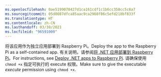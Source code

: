 ```yaml
---
ms.openlocfilehash: 0ae5199078427d1ca161cdf1c1b6cc358cc5c8a7
ms.sourcegitcommit: 05d0087dfca85aac9ca2960f86c5efd218bf833f
ms.translationtype: HT
ms.contentlocale: zh-CN
ms.lasthandoff: 03/30/2021
ms.locfileid: "96591000"
---
```

<span data-ttu-id="20734-101">将该应用作为独立应用部署到 Raspberry Pi。</span><span class="sxs-lookup"><span data-stu-id="20734-101">Deploy the app to the Raspberry Pi as a self-contained app.</span></span> <span data-ttu-id="20734-102">有关说明，请参阅[将 .NET 应用部署到 Raspberry Pi](../deployment.md#deploying-a-self-contained-app)。</span><span class="sxs-lookup"><span data-stu-id="20734-102">For instructions, see [Deploy .NET apps to Raspberry Pi](../deployment.md#deploying-a-self-contained-app).</span></span> <span data-ttu-id="20734-103">请确保使用 `chmod +x` 指定可执行的 execute 权限。</span><span class="sxs-lookup"><span data-stu-id="20734-103">Make sure to give the executable *execute* permission using `chmod +x`.</span></span>
